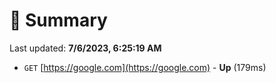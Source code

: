 # 📖 Summary
Last updated: **7/6/2023, 6:25:19 AM**

- `GET` [https://google.com](https://google.com) - **Up** (179ms)
